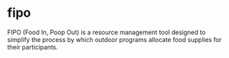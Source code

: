 # fipo
FIPO (Food In, Poop Out) is a resource management tool designed to simplify the process by which outdoor programs allocate food supplies for their participants.
